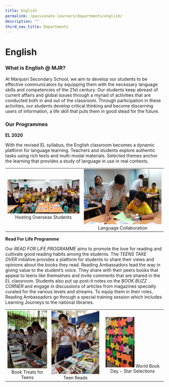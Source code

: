 ```yaml
---
title: English
permalink: /passionate-learners/departments/english/
description: ""
third_nav_title: Departments
---
```

# English

### What is English @ MJR?

At Manjusri Secondary School, we aim to develop our students to be effective communicators by equipping them with the necessary language skills and competencies of the 21st century. Our students keep abreast of current affairs and global issues through a myriad of activities that are conducted both in and out of the classroom. Through participation in these activities, our students develop critical thinking and become discerning users of information, a life skill that puts them in good stead for the future.

### Our Programmes  

**EL 2020**

With the revised EL syllabus, the English classroom becomes a dynamic platform for language learning. Teachers and students explore authentic tasks using rich texts and multi-modal materials. Selected themes anchor the learning that provides a study of language in use in real contexts.


|   |   |
|:-:|:-:|
|  ![](/images/Passionate%20Learners/English/Hosting%20Overseas%20Students.jpg) Hosting Overseas Students  |   ![](/images/Passionate%20Learners/English/Language%20Collaboration.jpg)  Language Collaboration |


**Read For Life Programme** 

  

Our _READ FOR LIFE PROGRAMME_ aims to promote the love for reading and cultivate good reading habits among the students. The _TEENS TAKE OVER_ initiative provides a platform for students to share their views and opinions about the books they read. Reading Ambassadors lead the way in giving value to the student’s voice. They share with their peers books that appeal to teens like themselves and invite comments that are shared in the EL classroom. Students also put up post-it notes on the _BOOK BUZZ CORNER_ and engage in discussions of articles from magazines specially curated for the various levels and streams. To equip them in their roles, Reading Ambassadors go through a special training session which includes Learning Journeys to the national libraries.

|   |   |   |
|:----:|:----:|:---:|
|  ![](/images/Passionate%20Learners/English/Book%20Treats%20for%20Teens.jpg)  Book Treats for Teens |    ![](/images/Passionate%20Learners/English/Teen%20Reads.jpg) Teen Reads | <img src="/images/Passionate%20Learners/English/World%20Book%20Day%20-%20Star%20Selections.jpg" style="width:50%"> World Book Day - Star Selections  |